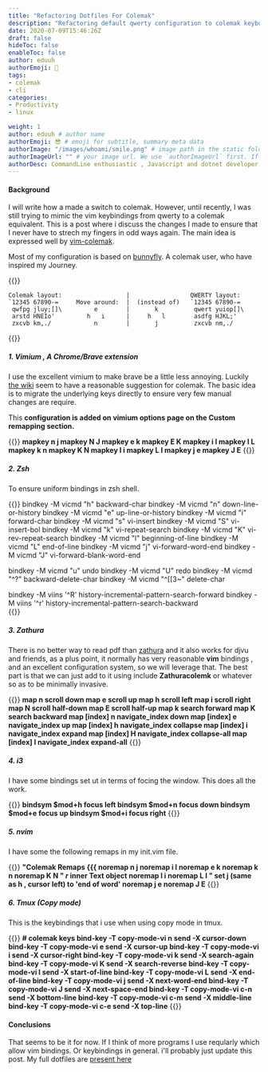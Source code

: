 ```yaml
---
title: "Refactoring Dotfiles For Colemak"
description: "Refactoring default qwerty configuration to colemak keyboard layout for common unix programs."
date: 2020-07-09T15:46:26Z
draft: false
hideToc: false
enableToc: false
author: eduuh
authorEmoji: 🤖
tags:
- colemak
- cli
categories:
- Productivity
- linux

weight: 1
author: eduuh # author name
authorEmoji: 😎 # emoji for subtitle, summary meta data
authorImage: "/images/whoami/smile.png" # image path in the static folder
authorImageUrl: "" # your image url. We use `authorImageUrl` first. If not set, we use `authorImage`.
authorDesc: CommandLine enthusiastic , Javascript and dotnet developer # author description
---
```


#### Background

I will write how a made a switch to colemak. However, until recently, I was still trying to mimic the vim keybindings from qwerty to a colemak equivalent. This is a post where i discuss the changes I made to ensure that I never have to strech my fingers in odd ways again. The main idea is expressed well by [vim-colemak](https://github.com/jooize/vim-colemak).

Most of my configuration is based on [bunnyfly](https://github.com/bunnyfly/dotfiles). A colemak user, who have inspired my Journey.

{{<boxmd>}}

```layouts
Colemak layout:                  |                 QWERTY layout:
`12345 67890-=     Move around:  |  (instead of)   `12345 67890-=
 qwfpg jluy;[]\         e        |       k          qwert yuiop[]\
 arstd HNEIo'         h   i      |     h   l        asdfg HJKL;'
 zxcvb km,./            n        |       j          zxcvb nm,./
```

{{</boxmd>}}

##### 1. Vimium , A Chrome/Brave extension

I use the excellent vimium to make brave be a little less annoying. Luckily [the wiki](https://github.com/philc/vimium/wiki/colemak) seem to have a reasonable suggestion for colemak. The basic idea is to migrate the underlying keys directly to ensure very few manual changes are require.

This **configuration is added on vimium options page on the Custom remapping section.**

{{<boxmd>}}
**mapkey n j
mapkey N J
mapkey e k
mapkey E K
mapkey i l
mapkey I L
mapkey k n
mapkey K N
mapkey l i
mapkey L I
mapkey j e
mapkey J E**
{{</boxmd>}}

##### 2. Zsh

To ensure uniform bindings in zsh shell.

{{<boxmd>}}
bindkey -M vicmd "h" backward-char
bindkey -M vicmd "n" down-line-or-history
bindkey -M vicmd "e" up-line-or-history
bindkey -M vicmd "i" forward-char
bindkey -M vicmd "s" vi-insert
bindkey -M vicmd "S" vi-insert-bol
bindkey -M vicmd "k" vi-repeat-search
bindkey -M vicmd "K" vi-rev-repeat-search
bindkey -M vicmd "l" beginning-of-line
bindkey -M vicmd "L" end-of-line
bindkey -M vicmd "j" vi-forward-word-end
bindkey -M vicmd "J" vi-forward-blank-word-end

bindkey -M vicmd "u" undo
bindkey -M vicmd "U" redo
bindkey -M vicmd "^?" backward-delete-char
bindkey -M vicmd "^[[3~" delete-char

bindkey -M viins '^R' history-incremental-pattern-search-forward
bindkey -M viins '^r' history-incremental-pattern-search-backward  
{{</boxmd>}}

##### 3. Zathura

There is no better way to read pdf than [zathura]() and it also works for djvu and friends, as a plus point, it normally has very reasonable **vim** bindings , and an excellent configuration system, so we will leverage that. The best part is that we can just add to it using include **Zathuracolemk** or whatever so as to be minimally invasive.

{{<boxmd>}}
**map n scroll down
map e scroll up
map h scroll left
map i scroll right
map N scroll half-down
map E scroll half-up
map k search forward
map K search backward
map [index] n navigate_index down
map [index] e navigate_index up
map [index] h navigate_index collapse
map [index] i navigate_index expand
map [index] H navigate_index collapse-all
map [index] I navigate_index expand-all**
{{</boxmd>}}

##### 4. i3

I have some bindings set ut in terms of focing the window. This does all the work.

{{<boxmd>}}
**bindsym $mod+h			focus left
bindsym $mod+n focus down
bindsym $mod+e			focus up
bindsym $mod+i focus right**
{{</boxmd>}}

##### 5. nvim

I have some the following remaps in my init.vim file.

{{<boxmd>}}
**"Colemak Remaps {{{
noremap n j
noremap i l
noremap e k
noremap k n
noremap K N
" _r_ inner Text object
noremap l i
noremap L I
" set j (same as h , cursor left) to 'end of word'
noremap j e
noremap J E**
{{</boxmd>}}

##### 6. Tmux (Copy mode)

This is the keybindings that i use when using copy mode in tmux.

{{<boxmd>}}
**\# colemak keys
bind-key -T copy-mode-vi n send -X cursor-down
bind-key -T copy-mode-vi e send -X cursor-up
bind-key -T copy-mode-vi i send -X cursor-right
bind-key -T copy-mode-vi k send -X search-again
bind-key -T copy-mode-vi K send -X search-reverse
bind-key -T copy-mode-vi l send -X start-of-line
bind-key -T copy-mode-vi L send -X end-of-line
bind-key -T copy-mode-vi j send -X next-word-end
bind-key -T copy-mode-vi J send -X next-space-end
bind-key -T copy-mode-vi c-n send -X bottom-line
bind-key -T copy-mode-vi c-m send -X middle-line
bind-key -T copy-mode-vi c-e send -X top-line**
{{</boxmd>}}

#### Conclusions

That seems to be it for now. If I think of more programs I use reqularly which allow vim bindings. Or keybindings in general. i'll probably just update this post. My full dotfiles are [present here](https://github.com/eduuh/dotfiles)
